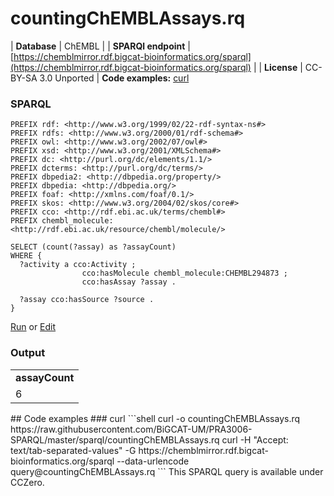 # countingChEMBLAssays.rq
| **Database** | ChEMBL |
| **SPARQl endpoint** | [https://chemblmirror.rdf.bigcat-bioinformatics.org/sparql](https://chemblmirror.rdf.bigcat-bioinformatics.org/sparql) |
| **License** | CC-BY-SA 3.0 Unported |
**Code examples:** [curl](#curl)
### SPARQL
```sparql
PREFIX rdf: <http://www.w3.org/1999/02/22-rdf-syntax-ns#>
PREFIX rdfs: <http://www.w3.org/2000/01/rdf-schema#>
PREFIX owl: <http://www.w3.org/2002/07/owl#>
PREFIX xsd: <http://www.w3.org/2001/XMLSchema#>
PREFIX dc: <http://purl.org/dc/elements/1.1/>
PREFIX dcterms: <http://purl.org/dc/terms/>
PREFIX dbpedia2: <http://dbpedia.org/property/>
PREFIX dbpedia: <http://dbpedia.org/>
PREFIX foaf: <http://xmlns.com/foaf/0.1/>
PREFIX skos: <http://www.w3.org/2004/02/skos/core#>
PREFIX cco: <http://rdf.ebi.ac.uk/terms/chembl#>
PREFIX chembl_molecule: <http://rdf.ebi.ac.uk/resource/chembl/molecule/>

SELECT (count(?assay) as ?assayCount)
WHERE {
  ?activity a cco:Activity ;
                cco:hasMolecule chembl_molecule:CHEMBL294873 ;
                cco:hasAssay ?assay .

  ?assay cco:hasSource ?source .
}

```
[Run](https://chemblmirror.rdf.bigcat-bioinformatics.org/sparql/?query=PREFIX%20rdf%3A%20%3Chttp%3A%2F%2Fwww.w3.org%2F1999%2F02%2F22-rdf-syntax-ns%23%3E%0APREFIX%20rdfs%3A%20%3Chttp%3A%2F%2Fwww.w3.org%2F2000%2F01%2Frdf-schema%23%3E%0APREFIX%20owl%3A%20%3Chttp%3A%2F%2Fwww.w3.org%2F2002%2F07%2Fowl%23%3E%0APREFIX%20xsd%3A%20%3Chttp%3A%2F%2Fwww.w3.org%2F2001%2FXMLSchema%23%3E%0APREFIX%20dc%3A%20%3Chttp%3A%2F%2Fpurl.org%2Fdc%2Felements%2F1.1%2F%3E%0APREFIX%20dcterms%3A%20%3Chttp%3A%2F%2Fpurl.org%2Fdc%2Fterms%2F%3E%0APREFIX%20dbpedia2%3A%20%3Chttp%3A%2F%2Fdbpedia.org%2Fproperty%2F%3E%0APREFIX%20dbpedia%3A%20%3Chttp%3A%2F%2Fdbpedia.org%2F%3E%0APREFIX%20foaf%3A%20%3Chttp%3A%2F%2Fxmlns.com%2Ffoaf%2F0.1%2F%3E%0APREFIX%20skos%3A%20%3Chttp%3A%2F%2Fwww.w3.org%2F2004%2F02%2Fskos%2Fcore%23%3E%0APREFIX%20cco%3A%20%3Chttp%3A%2F%2Frdf.ebi.ac.uk%2Fterms%2Fchembl%23%3E%0APREFIX%20chembl_molecule%3A%20%3Chttp%3A%2F%2Frdf.ebi.ac.uk%2Fresource%2Fchembl%2Fmolecule%2F%3E%0A%0ASELECT%20%28count%28%3Fassay%29%20as%20%3FassayCount%29%0AWHERE%20%7B%0A%20%20%3Factivity%20a%20cco%3AActivity%20%3B%0A%20%20%20%20%20%20%20%20%20%20%20%20%20%20%20%20cco%3AhasMolecule%20chembl_molecule%3ACHEMBL294873%20%3B%0A%20%20%20%20%20%20%20%20%20%20%20%20%20%20%20%20cco%3AhasAssay%20%3Fassay%20.%0A%0A%20%20%3Fassay%20cco%3AhasSource%20%3Fsource%20.%0A%7D%0A%0A) or [Edit](https://chemblmirror.rdf.bigcat-bioinformatics.org/?q=PREFIX%20rdf%3A%20%3Chttp%3A%2F%2Fwww.w3.org%2F1999%2F02%2F22-rdf-syntax-ns%23%3E%0APREFIX%20rdfs%3A%20%3Chttp%3A%2F%2Fwww.w3.org%2F2000%2F01%2Frdf-schema%23%3E%0APREFIX%20owl%3A%20%3Chttp%3A%2F%2Fwww.w3.org%2F2002%2F07%2Fowl%23%3E%0APREFIX%20xsd%3A%20%3Chttp%3A%2F%2Fwww.w3.org%2F2001%2FXMLSchema%23%3E%0APREFIX%20dc%3A%20%3Chttp%3A%2F%2Fpurl.org%2Fdc%2Felements%2F1.1%2F%3E%0APREFIX%20dcterms%3A%20%3Chttp%3A%2F%2Fpurl.org%2Fdc%2Fterms%2F%3E%0APREFIX%20dbpedia2%3A%20%3Chttp%3A%2F%2Fdbpedia.org%2Fproperty%2F%3E%0APREFIX%20dbpedia%3A%20%3Chttp%3A%2F%2Fdbpedia.org%2F%3E%0APREFIX%20foaf%3A%20%3Chttp%3A%2F%2Fxmlns.com%2Ffoaf%2F0.1%2F%3E%0APREFIX%20skos%3A%20%3Chttp%3A%2F%2Fwww.w3.org%2F2004%2F02%2Fskos%2Fcore%23%3E%0APREFIX%20cco%3A%20%3Chttp%3A%2F%2Frdf.ebi.ac.uk%2Fterms%2Fchembl%23%3E%0APREFIX%20chembl_molecule%3A%20%3Chttp%3A%2F%2Frdf.ebi.ac.uk%2Fresource%2Fchembl%2Fmolecule%2F%3E%0A%0ASELECT%20%28count%28%3Fassay%29%20as%20%3FassayCount%29%0AWHERE%20%7B%0A%20%20%3Factivity%20a%20cco%3AActivity%20%3B%0A%20%20%20%20%20%20%20%20%20%20%20%20%20%20%20%20cco%3AhasMolecule%20chembl_molecule%3ACHEMBL294873%20%3B%0A%20%20%20%20%20%20%20%20%20%20%20%20%20%20%20%20cco%3AhasAssay%20%3Fassay%20.%0A%0A%20%20%3Fassay%20cco%3AhasSource%20%3Fsource%20.%0A%7D%0A%0A)


### Output
<!-- https://chemblmirror.rdf.bigcat-bioinformatics.org/sparql -->
<table>
  <tr>
    <td><b>assayCount</b></td>
  </tr>
  <tr>
    <td>6</td>
  </tr>
</table>
## Code examples
### curl
```shell
curl -o countingChEMBLAssays.rq https://raw.githubusercontent.com/BiGCAT-UM/PRA3006-SPARQL/master/sparql/countingChEMBLAssays.rq
curl -H "Accept: text/tab-separated-values" -G https://chemblmirror.rdf.bigcat-bioinformatics.org/sparql --data-urlencode query@countingChEMBLAssays.rq
```
This SPARQL query is available under CCZero.

